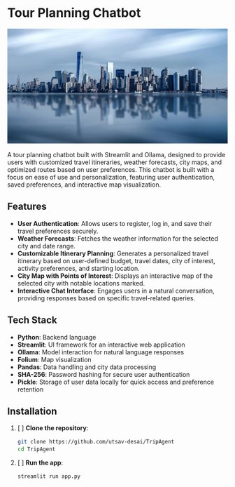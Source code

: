 # Tour Planning Chatbot

![Tour Planning Chatbot](banner.jpg)

A tour planning chatbot built with Streamlit and Ollama, designed to provide users with customized travel itineraries, weather forecasts, city maps, and optimized routes based on user preferences. This chatbot is built with a focus on ease of use and personalization, featuring user authentication, saved preferences, and interactive map visualization.

## Features

- **User Authentication**: Allows users to register, log in, and save their travel preferences securely.
- **Weather Forecasts**: Fetches the weather information for the selected city and date range.
- **Customizable Itinerary Planning**: Generates a personalized travel itinerary based on user-defined budget, travel dates, city of interest, activity preferences, and starting location.
- **City Map with Points of Interest**: Displays an interactive map of the selected city with notable locations marked.
- **Interactive Chat Interface**: Engages users in a natural conversation, providing responses based on specific travel-related queries.

## Tech Stack

- **Python**: Backend language
- **Streamlit**: UI framework for an interactive web application
- **Ollama**: Model interaction for natural language responses
- **Folium**: Map visualization
- **Pandas**: Data handling and city data processing
- **SHA-256**: Password hashing for secure user authentication
- **Pickle**: Storage of user data locally for quick access and preference retention

## Installation

1. [ ] **Clone the repository**:


    ```bash
    git clone https://github.com/utsav-desai/TripAgent
    cd TripAgent
    ```
2. [ ] **Run the app**:


    ```bash
    streamlit run app.py
    ```
